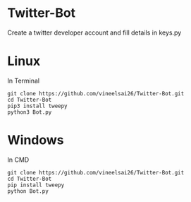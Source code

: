 # Twitter-Bot

Create a twitter developer account and fill details in keys.py<br>

# Linux
In Terminal
```
git clone https://github.com/vineelsai26/Twitter-Bot.git
cd Twitter-Bot
pip3 install tweepy
python3 Bot.py
```

# Windows
In CMD
```
git clone https://github.com/vineelsai26/Twitter-Bot.git
cd Twitter-Bot
pip install tweepy
python Bot.py
```
